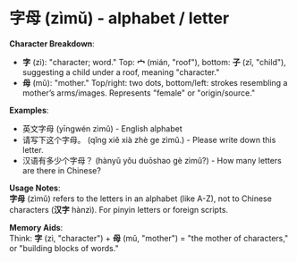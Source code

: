 # **字母 (zìmǔ) - alphabet / letter**

**Character Breakdown**:  
- **字** (zì): "character; word." Top: **宀** (mián, "roof"), bottom: **子** (zǐ, "child"), suggesting a child under a roof, meaning "character."  
- **母** (mǔ): "mother." Top/right: two dots, bottom/left: strokes resembling a mother’s arms/images. Represents "female" or "origin/source."

**Examples**:  
- 英文字母 (yīngwén zìmǔ) - English alphabet  
- 请写下这个字母。 (qǐng xiě xià zhè ge zìmǔ.) - Please write down this letter.  
- 汉语有多少个字母？ (hànyǔ yǒu duōshao gè zìmǔ?) - How many letters are there in Chinese?

**Usage Notes**:  
**字母** (zìmǔ) refers to the letters in an alphabet (like A-Z), not to Chinese characters (**汉字** hànzì). For pinyin letters or foreign scripts.

**Memory Aids**:  
Think: **字** (zì, "character") + **母** (mǔ, "mother") = "the mother of characters," or "building blocks of words."